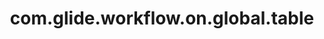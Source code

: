 ---
weight: 1302
layout: page
title: com.glide.workflow.on.global.table
description: ""
value: "false"
---